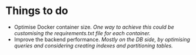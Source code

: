 # Things to do

- Optimise Docker container size. *One way to achieve this could be customising the requirements.txt file for each container.*
- Improve the backend performance. *Mostly on the DB side, by optimising queries and considering creating indexes and partitioning tables.*